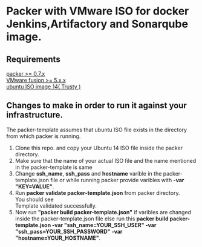 # Packer with VMware ISO for docker Jenkins,Artifactory and Sonarqube image.

## Requirements
  [packer >= 0.7.x](https://www.packer.io/)   
  [VMware fusion >= 5.x.x](http://www.vmware.com/in/products/fusion)   
  [ubuntu ISO image 14( Trusty )](http://releases.ubuntu.com/14.04.3/ubuntu-14.04.3-server-amd64.iso.torrent)   
  
## Changes to make in order to run it against your infrastructure.

  The packer-template assumes that ubuntu ISO file exists in the directory from which packer is running.  
  1. Clone this repo. and copy your Ubuntu 14 ISO file inside the packer directory. 
  2. Make sure that the name of your actual ISO file and the name mentioned in the  packer-template is same 
  3. Change **ssh_name**, **ssh_pass** and **hostname** varible in the packer-template.json file or while running packer provide varibles with **-var "KEY=VALUE"**.  
  4. Run **packer validate packer-template.json** from packer directory.   
	      You should see     
	      Template validated successfully.   
  5. Now run **"packer build packer-template.json"** if varibles are changed inside the packer-template.json file else  run this **packer build packer-template.json -var "ssh_name=YOUR_SSH_USER" -var "ssh_pass=YOUR_SSH_PASSWORD" -var "hostname=YOUR_HOSTNAME"**.  
